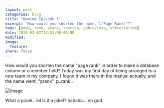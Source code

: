 ```yaml
---
layout: post
categories: blog
title: "Naming Episode 1"
excerpt: "How would you shorten the name, \"Page Rank\"?"
tags: [page, rank, prank, shorten, abbreviate, abbreviation]
date: 2015-03-02T14:51:00-09:00
modified: 
image:
  feature:
share: false
---
```


How would you shorten the name "page rank" in order to make a database column or a member field?
Today was my first day of being arranged to a new team in my company.
I found it was there in the manual actually, and the name went, "prank".
p..rank..

<img src="/images/20150302_prank/prank.JPG" alt="image">

What a prank.. lol Is it a joke!?
hahaha... oh god.